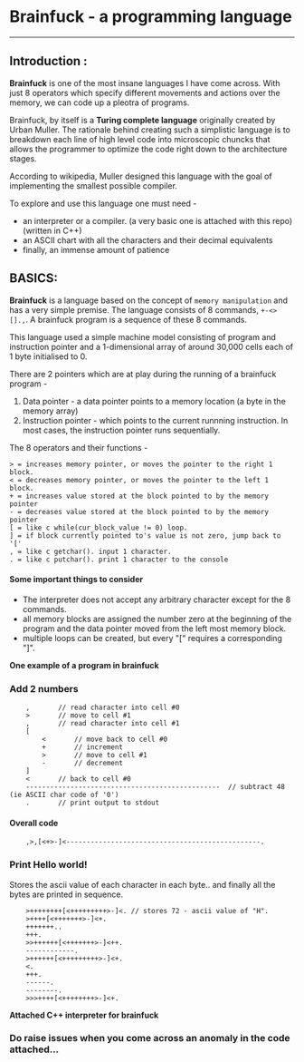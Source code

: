 # Brainfuck - a programming language

---

## Introduction :

**Brainfuck** is one of the most insane languages I have come across. With just 8 operators which specify different movements and actions over the memory, we can code up a pleotra of programs. 
<br/>

Brainfuck, by itself is a **Turing complete language** originally created by Urban Muller. The rationale behind creating such a simplistic language is to breakdown each line of high level code into microscopic chuncks that allows the programmer to optimize the code right down to the architecture stages. 

According to wikipedia, Muller designed this language with the goal of implementing the smallest possible compiler. 

To explore and use this language one must need - 
- an interpreter or a compiler. (a very basic one is attached with this repo) (written in C++)
- an ASCII chart with all the characters and their decimal equivalents
- finally, an immense amount of patience

## BASICS:

**Brainfuck** is a language based on the concept of `memory manipulation` and has a very simple premise. The language consists of 8 commands, `+-<>[].,`. A brainfuck program is a sequence of these 8 commands. 

This language used a simple machine model consisting of program and instruction pointer and a 1-dimensional array of around 30,000 cells each of 1 byte initialised to 0.

There are 2 pointers which are at play during the running of a brainfuck program -
1. Data pointer - a data pointer points to a memory location (a byte in the memory array)
1. Instruction pointer - which points to the current runnning instruction. In most cases, the instruction pointer runs sequentially. 

The 8 operators and their functions - 

```brainfuck
> = increases memory pointer, or moves the pointer to the right 1 block.
< = decreases memory pointer, or moves the pointer to the left 1 block.
+ = increases value stored at the block pointed to by the memory pointer
- = decreases value stored at the block pointed to by the memory pointer
[ = like c while(cur_block_value != 0) loop.
] = if block currently pointed to's value is not zero, jump back to '['
, = like c getchar(). input 1 character.
. = like c putchar(). print 1 character to the console
```

#### Some important things to consider

- The interpreter does not accept any arbitrary character except for the 8 commands.
- all memory blocks are assigned the number zero at the beginning of the program and the data pointer moved from the left most memory block.
- multiple loops can be created, but every "[" requires a corresponding "]".


**One example of a program in brainfuck**

### Add 2 numbers 

```brainfuck
    ,       // read character into cell #0 
    >       // move to cell #1
    ,       // read character into cell #1 
    [
        <       // move back to cell #0
        +       // increment
        >       // move to cell #1
        -       // decrement
    ]
    <       // back to cell #0
    ------------------------------------------------  // subtract 48 (ie ASCII char code of '0')
    .       // print output to stdout
```

#### Overall code

```brainfuck
    ,>,[<+>-]<------------------------------------------------.
```

### Print Hello world!

Stores the ascii value of each character in each byte.. and finally all the bytes are printed in sequence. 

```brainfuck
    >++++++++[<+++++++++>-]<. // stores 72 - ascii value of "H".
    >++++[<+++++++>-]<+.
    +++++++..
    +++.
    >>++++++[<+++++++>-]<++.
    ------------.
    >++++++[<+++++++++>-]<+.
    <.
    +++.
    ------.
    --------.
    >>>++++[<++++++++>-]<+.
```

**Attached C++ interpreter for brainfuck**

### Do raise issues when you come across an anomaly in the code attached...

